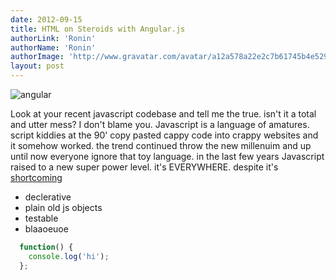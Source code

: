 ```yaml
---
date: 2012-09-15
title: HTML on Steroids with Angular.js
authorLink: 'Ronin'
authorName: 'Ronin'
authorImage: 'http://www.gravatar.com/avatar/a12a578a22e2c7b61745b4e52906fe3d?s=140&d=http%3A%2F%2Fgithub.com%2Fimages%2Fgravatars%2Fgravatar-140.png'
layout: post
---
```


![angular](http://angularjs.org/img/AngularJS-large.png)

Look at your recent javascript codebase and tell me the true. isn't it a total and utter mess?
I don't blame you. Javascript is a language of amatures. script kiddies at the 90' copy pasted
cappy code into crappy websites and it somehow worked. the trend continued throw the new millenuim and up until 
now everyone ignore that toy language.
in the last few years Javascript raised to a new super power level. it's EVERYWHERE.
despite it's [shortcoming](http://www.google.com)

* declerative
* plain old js objects
* testable
* blaaoeuoe

```javascript
  function() {
    console.log('hi');
  };
```


